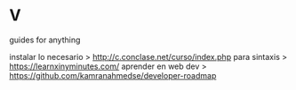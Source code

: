 # V
guides for anything 

instalar lo necesario > http://c.conclase.net/curso/index.php
para sintaxis > https://learnxinyminutes.com/
aprender en web dev > https://github.com/kamranahmedse/developer-roadmap

